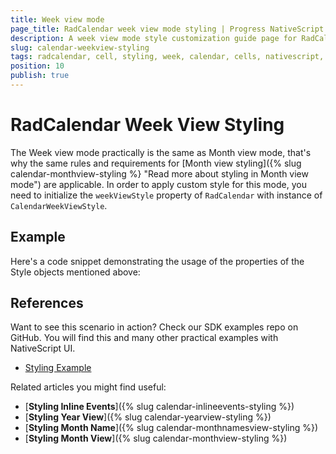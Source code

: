 ```yaml
---
title: Week view mode
page_title: RadCalendar week view mode styling | Progress NativeScript UI Documentation
description: A week view mode style customization guide page for RadCalendar for NativeScript.
slug: calendar-weekview-styling
tags: radcalendar, cell, styling, week, calendar, cells, nativescript, professional, ui
position: 10
publish: true
---
```


# RadCalendar Week View Styling

The Week view mode practically is the same as Month view mode, that's why the same rules and requirements for [Month view styling]({% slug calendar-monthview-styling %} "Read more about styling in Month view mode") are applicable.
In order to apply custom style for this mode, you need to initialize the `weekViewStyle` property of `RadCalendar` with instance of `CalendarWeekViewStyle`.

## Example
Here's a code snippet demonstrating the usage of the properties of the Style objects mentioned above:

<snippet id='calendar-weekview-styling'/>

## References
Want to see this scenario in action?
Check our SDK examples repo on GitHub. You will find this and many other practical examples with NativeScript UI.

* [Styling Example](https://github.com/NativeScript/nativescript-ui-samples/tree/master/calendar/app/calendar/cell-styling)

Related articles you might find useful:

* [**Styling Inline Events**]({% slug calendar-inlineevents-styling %})
* [**Styling Year View**]({% slug calendar-yearview-styling %})
* [**Styling Month Name**]({% slug calendar-monthnamesview-styling %})
* [**Styling Month View**]({% slug calendar-monthview-styling %})
